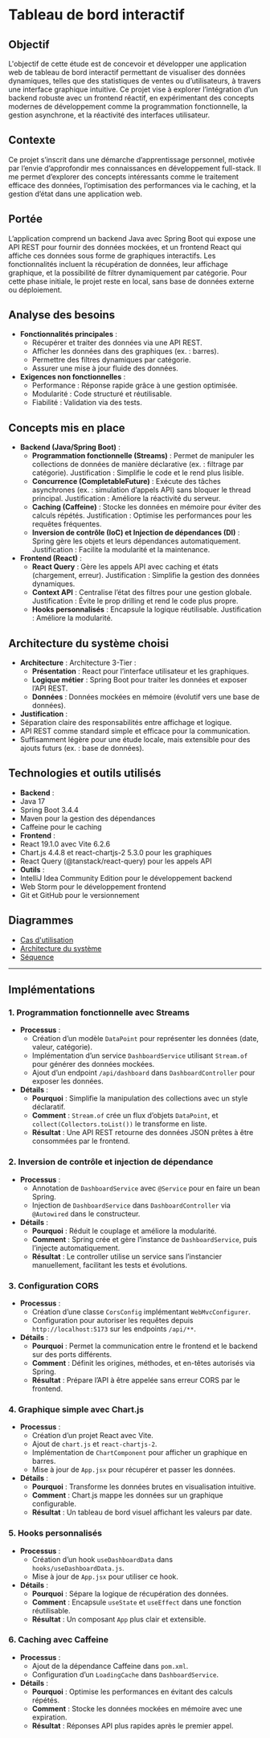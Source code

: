 # Tableau de bord interactif

## Objectif
L'objectif de cette étude est de concevoir et développer une application web de tableau de bord interactif permettant de visualiser des données dynamiques, telles que des statistiques de ventes ou d’utilisateurs, à travers une interface graphique intuitive.
Ce projet vise à explorer l’intégration d’un backend robuste avec un frontend réactif, en expérimentant des concepts modernes de développement comme la programmation fonctionnelle, la gestion asynchrone, et la réactivité des interfaces utilisateur.

## Contexte
Ce projet s’inscrit dans une démarche d’apprentissage personnel, motivée par l’envie d’approfondir mes connaissances en développement full-stack. 
Il me permet d’explorer des concepts intéressants comme le traitement efficace des données, l’optimisation des performances via le caching, et la gestion d’état dans une application web.

## Portée
L’application comprend un backend Java avec Spring Boot qui expose une API REST pour fournir des données mockées, et un frontend React qui affiche ces données sous forme de graphiques interactifs. 
Les fonctionnalités incluent la récupération de données, leur affichage graphique, et la possibilité de filtrer dynamiquement par catégorie.
Pour cette phase initiale, le projet reste en local, sans base de données externe ou déploiement.

## Analyse des besoins
- **Fonctionnalités principales** :
  - Récupérer et traiter des données via une API REST.
  - Afficher les données dans des graphiques (ex. : barres).
  - Permettre des filtres dynamiques par catégorie.
  - Assurer une mise à jour fluide des données.
- **Exigences non fonctionnelles** :
  - Performance : Réponse rapide grâce à une gestion optimisée.
  - Modularité : Code structuré et réutilisable.
  - Fiabilité : Validation via des tests.

## Concepts mis en place
- **Backend (Java/Spring Boot)** :
  - **Programmation fonctionnelle (Streams)** : Permet de manipuler les collections de données de manière déclarative (ex. : filtrage par catégorie). Justification : Simplifie le code et le rend plus lisible.
  - **Concurrence (CompletableFuture)** : Exécute des tâches asynchrones (ex. : simulation d’appels API) sans bloquer le thread principal. Justification : Améliore la réactivité du serveur.
  - **Caching (Caffeine)** : Stocke les données en mémoire pour éviter des calculs répétés. Justification : Optimise les performances pour les requêtes fréquentes.
  - **Inversion de contrôle (IoC) et Injection de dépendances (DI)** : Spring gère les objets et leurs dépendances automatiquement. Justification : Facilite la modularité et la maintenance.
- **Frontend (React)** :
  - **React Query** : Gère les appels API avec caching et états (chargement, erreur). Justification : Simplifie la gestion des données dynamiques.
  - **Context API** : Centralise l’état des filtres pour une gestion globale. Justification : Évite le prop drilling et rend le code plus propre.
  - **Hooks personnalisés** : Encapsule la logique réutilisable. Justification : Améliore la modularité.

## Architecture du système choisi
- **Architecture** : Architecture 3-Tier :
  - **Présentation** : React pour l’interface utilisateur et les graphiques.
  - **Logique métier** : Spring Boot pour traiter les données et exposer l’API REST.
  - **Données** : Données mockées en mémoire (évolutif vers une base de données).
- **Justification** :
- Séparation claire des responsabilités entre affichage et logique.
- API REST comme standard simple et efficace pour la communication.
- Suffisamment légère pour une étude locale, mais extensible pour des ajouts futurs (ex. : base de données).

## Technologies et outils utilisés
- **Backend** :
- Java 17
- Spring Boot 3.4.4
- Maven pour la gestion des dépendances
- Caffeine pour le caching
- **Frontend** :
- React 19.1.0 avec Vite 6.2.6
- Chart.js 4.4.8 et react-chartjs-2 5.3.0 pour les graphiques
- React Query (@tanstack/react-query) pour les appels API
- **Outils** :
- IntelliJ Idea Community Edition pour le développement backend
- Web Storm pour le développement frontend
- Git et GitHub pour le versionnement

## Diagrammes
- [Cas d'utilisation](/dashboard-docs/dashboard_usecase-diagram.png)
- [Architecture du système](/dashboard-docs/dashboard_architecture-diagram.png)
- [Séquence](/dashboard-docs/dashboard_sequence-diagram.png)
  
---

## Implémentations

### 1. Programmation fonctionnelle avec Streams
- **Processus** :
  - Création d’un modèle `DataPoint` pour représenter les données (date, valeur, catégorie).
  - Implémentation d’un service `DashboardService` utilisant `Stream.of` pour générer des données mockées.
  - Ajout d’un endpoint `/api/dashboard` dans `DashboardController` pour exposer les données.
- **Détails** :
  - **Pourquoi** : Simplifie la manipulation des collections avec un style déclaratif.
  - **Comment** : `Stream.of` crée un flux d’objets `DataPoint`, et `collect(Collectors.toList())` le transforme en liste.
  - **Résultat** : Une API REST retourne des données JSON prêtes à être consommées par le frontend.

### 2. Inversion de contrôle et injection de dépendance
- **Processus** :
  - Annotation de `DashboardService` avec `@Service` pour en faire un bean Spring.
  - Injection de `DashboardService` dans `DashboardController` via `@Autowired` dans le constructeur.
- **Détails** :
  - **Pourquoi** : Réduit le couplage et améliore la modularité.
  - **Comment** : Spring crée et gère l’instance de `DashboardService`, puis l’injecte automatiquement.
  - **Résultat** : Le controller utilise un service sans l’instancier manuellement, facilitant les tests et évolutions.

### 3. Configuration CORS
- **Processus** :
  - Création d’une classe `CorsConfig` implémentant `WebMvcConfigurer`.
  - Configuration pour autoriser les requêtes depuis `http://localhost:5173` sur les endpoints `/api/**`.
- **Détails** :
  - **Pourquoi** : Permet la communication entre le frontend et le backend sur des ports différents.
  - **Comment** : Définit les origines, méthodes, et en-têtes autorisés via Spring.
  - **Résultat** : Prépare l’API à être appelée sans erreur CORS par le frontend.

### 4. Graphique simple avec Chart.js
- **Processus** :
  - Création d’un projet React avec Vite.
  - Ajout de `chart.js` et `react-chartjs-2`.
  - Implémentation de `ChartComponent` pour afficher un graphique en barres.
  - Mise à jour de `App.jsx` pour récupérer et passer les données.
- **Détails** :
  - **Pourquoi** : Transforme les données brutes en visualisation intuitive.
  - **Comment** : Chart.js mappe les données sur un graphique configurable.
  - **Résultat** : Un tableau de bord visuel affichant les valeurs par date.

### 5. Hooks personnalisés
- **Processus** :
  - Création d’un hook `useDashboardData` dans `hooks/useDashboardData.js`.
  - Mise à jour de `App.jsx` pour utiliser ce hook.
- **Détails** :
  - **Pourquoi** : Sépare la logique de récupération des données.
  - **Comment** : Encapsule `useState` et `useEffect` dans une fonction réutilisable.
  - **Résultat** : Un composant `App` plus clair et extensible.

### 6. Caching avec Caffeine
- **Processus** :
  - Ajout de la dépendance Caffeine dans `pom.xml`.
  - Configuration d’un `LoadingCache` dans `DashboardService`.
- **Détails** :
  - **Pourquoi** : Optimise les performances en évitant des calculs répétés.
  - **Comment** : Stocke les données mockées en mémoire avec une expiration.
  - **Résultat** : Réponses API plus rapides après le premier appel.
